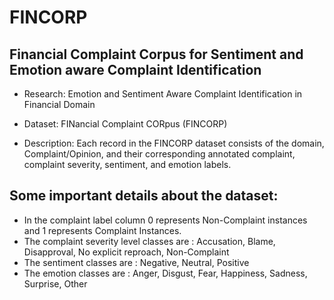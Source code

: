 # FINCORP

## Financial Complaint Corpus for Sentiment and Emotion aware Complaint Identification
- Research: Emotion and Sentiment Aware Complaint Identification in Financial Domain

- Dataset: FINancial Complaint CORpus (FINCORP)

- Description: Each record in the FINCORP dataset consists of the domain, Complaint/Opinion, and their corresponding annotated complaint, complaint severity, sentiment, and emotion labels.

## Some important details about the dataset:

 - In the complaint label column 0 represents Non-Complaint instances and 1 represents Complaint Instances. 
 - The complaint severity level classes are : Accusation, Blame, Disapproval, No explicit reproach, Non-Complaint
 - The sentiment classes are : Negative, Neutral, Positive
 - The emotion classes are : Anger, Disgust, Fear, Happiness, Sadness, Surprise, Other
